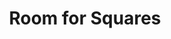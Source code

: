---
ee_id_thing: '4173'
site: '1'
type: '2'
inv_num: 2014-121
url: 2014-121-room-for-squares
title: Room for Squares
year: '2014'
display_year: '2014'
medium: "(From left to right) Store Supply Warehouse® Maple Melamine Horizontal Slat-wall
  Panels, Store Supply Warehouse® Maple 12-inch Rotating Slat-wall Tower, Gaylord®
  Styrene Literature Holders, The Source Issue #1: Desktop Wireform (SRF-014) (2013)
  pamphlets, The Source Issue #2: Pizza Party (SRF-015) (2013) pamphlets, The Source
  Issue #3: I Shot Andy Warhol (SRF-016) (2013) pamphlets, The Source Issue #4: On
  and On (SRF-017) (2013) pamphlets, Gaylord® Acrylic Zigzag Slat-wall Display Pocket,
  Battle Studies John Mayer CD, A Father's Lullaby Nick Lachey CD, Gaylord® Jule-Art
  Acrylic Slat-wall Slip-in Sign-holder, Clinton (2013) (11 x 8.5 inch pencil on paper
  drawing), Untitled Translation Exercise (2006) (Sylvania® portable 270-degree Swivel
  Screen, 9.5-inch DVD player (NS969B), Sony MDR ZX-100 Headphones), black extension
  cords, 4-inch black slat-wall hooks, $10 Google Play gift card, $25 Facebook gift
  card, $25 Fandango gift card, QuickOffice (2013) (BLU® Advance 4.0 Unlocked Dual
  SIM cell phones, Generic Unlocked Quad-band Dual Sim Android 4.1 OS with 4.7-inch
  capacitive screen 3G cell phone, Samsung Galaxy Tab 3 (SM-T310) Tablet, Super Mario
  Clouds (2002-) & F1 Racer Mod (aka Japanese Driving Game) (2004) aka Super Landscape
  #1 (2005) (Nintendo Entertainment System .NES Roms, Android OS Nintendo Entertainment
  System Emulators, MicroUSB cables, Palay Display® Magnetic Security Device Pods),
  Sabrent® Multi Port USB Charger, Store Supply Warehouse® Tempered Glass Shelf, Store
  Supply Warehouse® 12-inch Slat-wall Shelf Brackets, Photoshop Gradient Demonstration
  iPhone Cases (2014) (SRF-006), Russell's / Lakes iPhone Case (2014), On Compression
  / Lakes iPhone Case (2014), Sports Products / Lakes iPhone Case (2014), Gaylord®
  Acrylic Angled Slat-wall Book Holders, The Hills―The Complete Third Season DVD box-set,
  Gilmore Girls—The Complete 3rd Season DVD, Wedding Planner DVD, Martin—The Complete
  Third Season DVD box-set, The Wedding Singer—Totally Awesome Edition DVD, Martin—The
  Complete Second Season DVD box-set, The Hottie and the Nottie DVD, Felicity—The
  Complete Fourth Season DVD box-set, Newlyweds: Nick & Jessica―The Final Season DVD
  box-set, Ally McBeal―The Complete Fourth Season DVD box-set, Must Love Dogs DVD,
  Gaylord® Acrylic Zigzag Slat-wall Display Pocket, Mission Impossible: Ghost Protocol
  DVD, Next DVD, Sex and the City―The Complete Second Season DVD box-set, Gaylord®
  Acrylic Single Display Bins, Photoshop Gradient Demonstration iPad Cases (SRF-007),
  Gaylord® Acrylic Angled Slat-wall Book Holder, Gaylord® Acrylic Slat-wall Expanding
  Paperback Holder, Separated at Birth? (2004) (Party Monster DVD, Elle Magazine―March
  2004 Issue), Since U Been Gone / Music For Stereos (2014) (Sony® Speaker Dock, iPod
  Classic 160GB, Shania Twain The Woman in Me MPEG-1 Audio MPEG-1 Part 3 files)"
dims: Variable
pitch: ''
ps: ''
live_url: ''
related: |-
  [133] [2011-140-clinton] 2011-140 Clinton
  [157] [2006-002-untitled-translation-exercise] 2006-002 Untitled Translation Exercise
  [185] [2005-021-super-landscape-1] 2005-021 Super Landscape #1
  [2206] [2012-083-clintons] 2012-083 Clintons
  [4111] [2013-117-the-source-desktop-wireform] 2013-117 The Source Issue 1 Desktop Wireform (SRF-014)
  [4112] [2013-133-the-source-issue-3-i-shot-andy-warhol] 2013 133 The Source Issue 3 I Shot Andy Warhol (SRF-016)
  [4113] [2013-168-the-source-issue-4-on-and-on] 2013-168 The Source Issue 4 On and On  (SRF-017)
  [4114] [2013-138-the-source-pizza-party] 2013 138 The Source Issue 2 Pizza Party (SRF-015)
  [4145] [2014-008-photoshop-gradient-demonstration-iphone-case-srf-006] 2014-008 Photoshop Gradient Demonstration iPhone Case (SRF-006)
  [4146] [2014-009-photoshop-gradient-demonstration-ipad-case-srf-007] 2014-009 Photoshop Gradient Demonstration iPad Case (SRF-007)
  [4228] [2013-196-quickoffice] 2013-196 QuickOffice
  [4281] [2015-068-quickoffice] 2015-068 QuickOffice
  [4304] [2016-117-dump-bin] 2016-117 Dump Bin
youtube: ''
related_code: ''
imgs: room-for-squares-2014-121-09-install-team-2-database-jm.jpg
subheading: ''
download: ''
add_credit: ''
commission: ''
layout: things-i-made
---